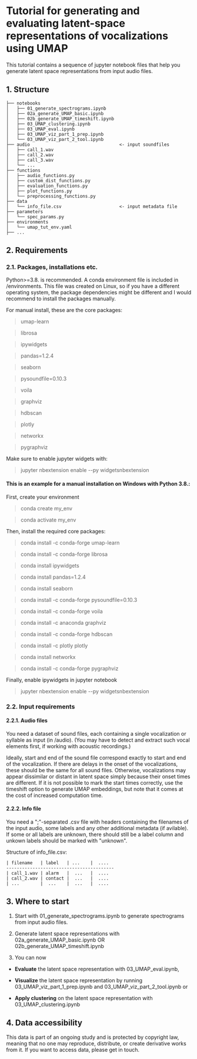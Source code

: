 # Tutorial for generating and evaluating latent-space representations of vocalizations using UMAP


This tutorial contains a sequence of jupyter notebook files that help you generate latent space representations from input audio files.

## 1. Structure

    ├── notebooks     
    │   ├── 01_generate_spectrograms.ipynb      
    │   ├── 02a_generate_UMAP_basic.ipynb       
    │   ├── 02b_generate_UMAP_timeshift.ipynb  
    │   ├── 03_UMAP_clustering.ipynb            
    │   ├── 03_UMAP_eval.ipynb                  
    │   ├── 03_UMAP_viz_part_1_prep.ipynb       
    │   └── 03_UMAP_viz_part_2_tool.ipynb        
    ├── audio                                  <- input soundfiles
    │   ├── call_1.wav     
    │   ├── call_2.wav     
    │   ├── call_3.wav     
    │   └── ...            
    ├── functions                         
    │   ├── audio_functions.py            
    │   ├── custom_dist_functions.py      
    │   ├── evaluation_functions.py       
    │   ├── plot_functions.py             
    │   └── preprocessing_functions.py    
    ├── data 
    │   └── info_file.csv                      <- input metadata file
    ├── parameters                             
    │   └── spec_params.py                     
    ├── environments 
    │   └── umap_tut_env.yaml
    ├── ... 
    
    
## 2. Requirements

### 2.1. Packages, installations etc.

Python>=3.8. is recommended. A conda environment file is included in /environments. This file was created on Linux, so if you have a different operating system, the package dependencies might be different and I would recommend to install the packages manually. 

For manual install, these are the core packages:

>umap-learn

>librosa

>ipywidgets

>pandas=1.2.4

>seaborn

>pysoundfile=0.10.3

>voila

>graphviz

>hdbscan

>plotly

>networkx

>pygraphviz

Make sure to enable jupyter widgets with:
>jupyter nbextension enable --py widgetsnbextension

#### This is an example for a manual installation on Windows with Python 3.8.:

First, create your environment
> conda create my_env

> conda activate my_env

Then, install the required core packages:
> conda install -c conda-forge umap-learn

> conda install -c conda-forge librosa

> conda install ipywidgets

> conda install pandas=1.2.4

> conda install seaborn

> conda install -c conda-forge pysoundfile=0.10.3

> conda install -c conda-forge voila

> conda install -c anaconda graphviz

> conda install -c conda-forge hdbscan

> conda install -c plotly plotly

> conda install networkx

> conda install -c conda-forge pygraphviz

Finally, enable ipywidgets in jupyter notebook
> jupyter nbextension enable --py widgetsnbextension

### 2.2. Input requirements

#### 2.2.1. Audio files

You need a dataset of sound files, each containing a single vocalization or syllable as input (in /audio). 
(You may have to detect and extract such vocal elements first, if working with acoustic recordings.)

Ideally, start and end of the sound file correspond exactly to start and end of the vocalization. 
If there are delays in the onset of the vocalizations, these should be the same for all sound files. 
Otherwise, vocalizations may appear dissimilar or distant in latent space simply because their onset times are different. 
If it is not possible to mark the start times correctly, use the timeshift option to generate UMAP embeddings,
but note that it comes at the cost of increased computation time.

#### 2.2.2. Info file

You need a ";"-separated .csv file with headers containing the filenames of the input audio, some labels and any other additional metadata (if avilable). 
If some or all labels are unknown, there should still be a label column and unkown labels should be marked with "unknown".

Structure of info_file.csv:

    | filename   | label   | ...    |  .... 
    -----------------------------------------
    | call_1.wav | alarm   |  ...   |  ....   
    | call_2.wav | contact |  ...   |  ....  
    | ...        |  ...    |  ...   |  ....   


## 3. Where to start

1. Start with 01_generate_spectrograms.ipynb to generate spectrograms from input audio files.
2. Generate latent space representations with 02a_generate_UMAP_basic.ipynb OR 02b_generate_UMAP_timeshift.ipynb 

3. You can now 
- __Evaluate__ the latent space representation with 03_UMAP_eval.ipynb,
 
- __Visualize__ the latent space representation by running 03_UMAP_viz_part_1_prep.ipynb and 03_UMAP_viz_part_2_tool.ipynb or

- __Apply clustering__ on the latent space representation with 03_UMAP_clustering.ipynb 


## 4. Data accessibility

This data is part of an ongoing study and is protected by copyright law, meaning that no one may reproduce, distribute, or create derivative works from it. If you want to access data, please get in touch.
